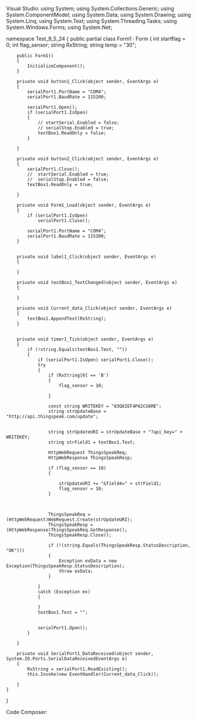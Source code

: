 Visual Studio:
using System;
using System.Collections.Generic;
using System.ComponentModel;
using System.Data;
using System.Drawing;
using System.Linq;
using System.Text;
using System.Threading.Tasks;
using System.Windows.Forms;
using System.Net;

namespace Test_9_5_24
{
    public partial class Form1 : Form
    {
        int startflag = 0;
        int flag_sensor;
        string RxString;
        string temp = "30";

        public Form1()
        {
            InitializeComponent();
        }

        private void button1_Click(object sender, EventArgs e)
        {
            serialPort1.PortName = "COM4";
            serialPort1.BaudRate = 115200;

            serialPort1.Open();
            if (serialPort1.IsOpen)
            {
                // startSerial.Enabled = false;
                // serialStop.Enabled = true;
                textBox1.ReadOnly = false;
            }

        }

        private void button2_Click(object sender, EventArgs e)
        {
            serialPort1.Close();
            //  startSerial.Enabled = true;
            //  serialStop.Enabled = false;
            textBox1.ReadOnly = true;

        }

        private void Form1_Load(object sender, EventArgs e)
        {
            if (serialPort1.IsOpen)
                serialPort1.Close();

            serialPort1.PortName = "COM4";
            serialPort1.BaudRate = 115200;
        }


        private void label1_Click(object sender, EventArgs e)
        {

        }

        private void textBox1_TextChanged(object sender, EventArgs e)
        {

        }

        private void Current_data_Click(object sender, EventArgs e)
        {
            textBox1.AppendText(RxString);
        }


        private void timer1_Tick(object sender, EventArgs e)
        {
            if (!string.Equals(textBox1.Text, ""))
            {
                if (serialPort1.IsOpen) serialPort1.Close();
                try
                {
                    if (RxString[0] == 'B')
                    {
                        flag_sensor = 10;

                    }

                    const string WRITEKEY = "83Q6IEF4PA2CG6ME";
                    string strUpdateBase = "http://api.thingspeak.com/update";


                    string strUpdateURI = strUpdateBase + "?api_key=" + WRITEKEY;
                    string strField1 = textBox1.Text;

                    HttpWebRequest ThingsSpeakReq;
                    HttpWebResponse ThingsSpeakResp;

                    if (flag_sensor == 10)
                    {

                        strUpdateURI += "&field4=" + strField1;
                        flag_sensor = 10;
                    }



                    ThingsSpeakReq = (HttpWebRequest)WebRequest.Create(strUpdateURI);
                    ThingsSpeakResp = (HttpWebResponse)ThingsSpeakReq.GetResponse();
                    ThingsSpeakResp.Close();

                    if (!(string.Equals(ThingsSpeakResp.StatusDescription, "OK")))
                    {
                        Exception exData = new Exception(ThingsSpeakResp.StatusDescription);
                        throw exData;
                    }

                }
                catch (Exception ex)
                {

                }
                textBox1.Text = "";


                serialPort1.Open();
            }

        }

        private void SerialPort1_DataReceived(object sender, System.IO.Ports.SerialDataReceivedEventArgs e)
        {
            RxString = serialPort1.ReadExisting();
            this.Invoke(new EventHandler(Current_data_Click));

        }
    }
}


Code Composer:
